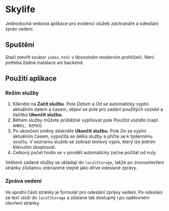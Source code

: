 # Skylife

Jednoduchá webová aplikace pro evidenci služeb záchranáře a odesílání zpráv vedení.

## Spuštění

Stačí otevřít soubor `index.html` v libovolném moderním prohlížeči. Není potřeba žádná instalace ani backend.

## Použití aplikace

### Režim služby
1. Klikněte na **Začít službu**. Pole *Datum* a *Od* se automaticky vyplní aktuálním datem a časem, objeví se pole pro zadání použitých vozidel a tlačítko **Ukončit službu**.
2. Během služby můžete průběžně vyplňovat pole *Použitá vozidla* (např. `AMB01, RZP03`).
3. Po ukončení směny stiskněte **Ukončit službu**. Pole *Do* se vyplní aktuálním časem, vypočítá se délka služby a přičte se k týdennímu součtu. V seznamu služeb se zobrazí textový výpis, který lze jedním kliknutím zkopírovat.
4. Celkový počet hodin se v pondělí automaticky začne počítat od nuly.

Veškeré zadané služby se ukládají do `localStorage`, takže po znovuotevření stránky zůstanou zobrazené stejně jako dříve odeslané zprávy.

### Zpráva vedení
Ve spodní části stránky je formulář pro odeslání zprávy vedení. Po odeslání se text uloží do `localStorage` a zůstane tak dostupný i po opětovném otevření stránky.

